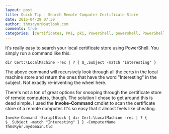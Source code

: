 ```yaml
---
layout: post
title: Quick Tip - Search Remote Computer Certificate Store
date: 2015-04-29 07:30
author: thmsrynr@outlook.com
comments: true
categories: [certificates, PKI, pki, PowerShell, powershell, PowerShell ISE, powershell ise, quick tip]
---
```

It's really easy to search your local certificate store using PowerShell. You simply run a command like this.

```
dir Cert:\LocalMachine -rec | ? { $_.Subject -match "Interesting" }
```

The above command will recursively look through all the certs in the local machine store and return the ones that have the word "Interesting" in the subject. Not exactly re-inventing the wheel here.

There's not a ton of great options for snooping through the certificate store of remote computers, though. The solution I chose to get around this is dead simple. I used the <strong>Invoke-Command</strong> cmdlet to scan the certificate store of a remote computer. It's so easy that it almost feels like cheating.

```
Invoke-Command -ScriptBlock { dir Cert:\LocalMachine -rec | ? { $_.Subject -match "Interesting" } } -ComputerName ThmsRynr.mydomain.tld
```

&nbsp;
